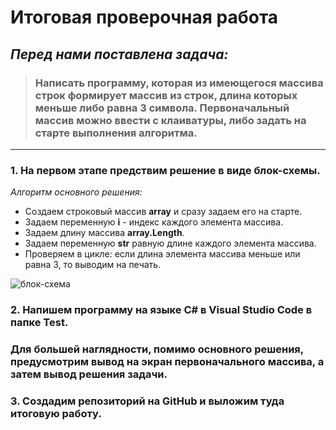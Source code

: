 # Итоговая проверочная работа

## *Перед нами поставлена задача:*
> ### Написать программу, которая из имеющегося массива строк формирует массив из строк, длина которых меньше либо равна 3 символа. Первоначальный массив можно ввести с клаиватуры, либо задать на старте выполнения алгоритма.
***
### 1. На первом этапе предствим решение в виде блок-схемы.
_*Алгоритм основного решения:*_
* Создаем строковый массив **array** и сразу задаем его на старте.
* Задаем переменную **i** - индекс каждого элемента массива.
* Задаем длину массива **array.Length**.
* Задаем переменную **str** равную длине каждого элемента массива.
* Проверяем в цикле: если длина элемента массива меньше или равна 3, то выводим на печать.

![блок-схема](блок-схема.png)


### 2. Напишем программу на языке С# в Visual Studio Code в папке Test.
### Для большей наглядности, помимо основного решения, предусмотрим вывод на экран первоначального массива, а затем вывод решения задачи.
 
### 3. Создадим репозиторий на GitHub и выложим туда итоговую работу.
